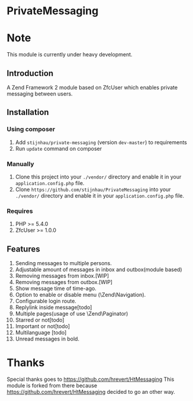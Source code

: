 PrivateMessaging
================

# Note
This module is currently under heavy development.

## Introduction

A Zend Framework 2 module based on ZfcUser which enables private messaging between users.

## Installation

### Using composer

1. Add `stijnhau/private-messaging` (version `dev-master`) to requirements
2. Run `update` command on composer

### Manually

1. Clone this project into your `./vendor/` directory and enable it in your
   `application.config.php` file.
2. Clone `https://github.com/stijnhau/PrivateMessaging` into your `./vendor/` directory and enable it in your
   `application.config.php` file.

### Requires

1. PHP >= 5.4.0
2. ZfcUser >= 1.0.0

## Features
1. Sending messages to multiple persons.
2. Adjustable amount of messages in inbox and outbox(module based)
3. Removing messages from inbox.[WIP]
4. Removing messages from outbox.[WIP]
5. Show message time of time-ago.
6. Option to enable or disable menu (\Zend\Navigation).
7. Configurable login route.
8. Replylink inside message[todo]
9. Multiple pages(usage of use \Zend\Paginator)
10. Starred or not[todo]
11. Important or not[todo]
12. Multilanguage [todo]
13. Unread messages in bold.

# Thanks
Special thanks goes to https://github.com/hrevert/HtMessaging
This module is forked from there because https://github.com/hrevert/HtMessaging decided to go an other way.